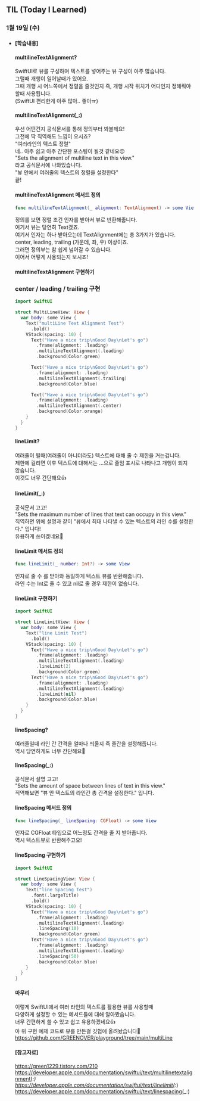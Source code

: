 ## TIL (Today I Learned)

### 1월 19일 (수)   

- #### [학습내용]
  #### multilineTextAlignment?   
  SwiftUI로 뷰를 구성하며 텍스트를 넣어주는 뷰 구성이 아주 많습니다.   
  그럴때 개행이 일어날때가 있어요.   
  그때 개행 시 어느쪽에서 정렬을 줄것인지 즉, 개행 시작 위치가 어디인지 정해줘야할때 사용됩니다.   
  (SwiftUI 편리한게 아주 많아.. 좋아ㅠ)   
  
  #### multilineTextAlignment(_:)   
  우선 어떤건지 공식문서를 통해 정의부터 봐볼께요!   
  그전에 딱 직역해도 느낌이 오시죠?   
  "여러라인의 텍스트 정렬"   
  네.. 아주 쉽고 아주 간단한 포스팅이 될것 같네요🙃   
  "Sets the alignment of multiline text in this view."   
  라고 공식문서에 나와있습니다.   
  "뷰 안에서 여러줄의 텍스트의 정렬을 설정한다"   
  끝!   
  
  #### multilineTextAlignment 메서드 정의   
  ```swift
  func multilineTextAlignment(_ alignment: TextAlignment) -> some View
  ```
  정의를 보면 정렬 조건 인자를 받아서 뷰로 반환해줍니다.   
  여기서 뷰는 당연히 Text겠죠.   
  여기서 인자는 하나 받아오는데 TextAlignment에는 총 3가지가 있습니다.   
  center, leading, trailing (가운데, 좌, 우) 이상이죠.   
  그러면 정의부는 참 쉽게 넘어갈 수 있습니다.   
  이어서 어떻게 사용되는지 보시죠!   
  
  #### multilineTextAlignment 구현하기   
  ### center / leading / trailing 구현  
  ```swift
  import SwiftUI
  
  struct MultiLineView: View {
    var body: some View {
      Text("multiLine Text Alignment Test")
        .bold()
      VStack(spacing: 10) {
        Text("Have a nice trip\nGood Day\nLet's go")
          .frame(alignment: .leading)
          .multilineTextAlignment(.leading)
          .background(Color.green)
  
        Text("Have a nice trip\nGood Day\nLet's go")
          .frame(alignment: .leading)
          .multilineTextAlignment(.trailing)
          .background(Color.blue)
  
        Text("Have a nice trip\nGood Day\nLet's go")
          .frame(alignment: .leading)
          .multilineTextAlignment(.center)
          .background(Color.orange)
      }
    }
  }
  ```

  #### lineLimit?   
  여러줄이 될때(여러줄이 아니더라도) 텍스트에 대해 줄 수 제한을 거는겁니다.   
  제한에 걸리면 이후 텍스트에 대해서는 ...으로 줄임 표시로 나타나고 개행이 되지 않습니다.   
  이것도 너무 간단해요👍   
  
  #### lineLimit(_:)   
  공식문서 고고!   
  "Sets the maximum number of lines that text can occupy in this view."   
  직역하면 위에 설명과 같이 "뷰에서 최대 나타낼 수 있는 텍스트의 라인 수를 설정한다." 입니다!   
  유용하게 쓰이겠네요🤭   
  
  #### lineLimit 메서드 정의   
  ```swift
  func lineLimit(_ number: Int?) -> some View
  ```
  인자로 줄 수 를 받아와 동일하게 텍스트 뷰를 반환해줍니다.   
  라인 수는 Int로 줄 수 있고 nil로 줄 경우 제한이 없습니다.   
  
  #### lineLimit 구현하기   
  ```swift
  import SwiftUI
  
  struct LineLimitView: View {
    var body: some View {
      Text("line Limit Test")
        .bold()
      VStack(spacing: 10) {
        Text("Have a nice trip\nGood Day\nLet's go")
          .frame(alignment: .leading)
          .multilineTextAlignment(.leading)
          .lineLimit(2)
          .background(Color.green)
        Text("Have a nice trip\nGood Day\nLet's go")
          .frame(alignment: .leading)
          .multilineTextAlignment(.leading)
          .lineLimit(nil)
          .background(Color.blue)
      }
    }
  }
  ```

  #### lineSpacing?   
  여러줄일때 라인 간 간격을 얼마나 띄울지 즉 줄간을 설정해줍니다.   
  역시 당연하게도 너무 간단해요🙌   
  
  #### lineSpacing(_:)   
  공식문서 설명 고고!   
  "Sets the amount of space between lines of text in this view."   
  직역해보면 "뷰 안 텍스트의 라인간 총 간격을 설정한다." 입니다.   
  
  #### lineSpacing 메서드 정의   
  ```swift
  func lineSpacing(_ lineSpacing: CGFloat) -> some View
  ```
  인자로 CGFloat 타입으로 어느정도 간격을 줄 지 받아줍니다.   
  역시 텍스트뷰로 반환해주고요!   
  
  #### lineSpacing 구현하기   
  ```swift
  import SwiftUI
  
  struct LineSpacingView: View {
    var body: some View {
      Text("line Spacing Test")
        .font(.largeTitle)
        .bold()
      VStack(spacing: 10) {
        Text("Have a nice trip\nGood Day\nLet's go")
          .frame(alignment: .leading)
          .multilineTextAlignment(.leading)
          .lineSpacing(10)
          .background(Color.green)
        Text("Have a nice trip\nGood Day\nLet's go")
          .frame(alignment: .leading)
          .multilineTextAlignment(.leading)
          .lineSpacing(50)
          .background(Color.blue)
      }
    }
  }
  ```

  #### 마무리   
  이렇게 SwiftUI에서 여러 라인의 텍스트를 활용한 뷰를 사용할때   
  다양하게 설정할 수 있는 메서드들에 대해 알아봤습니다.   
  너무 간편하게 쓸 수 있고 쉽고 유용하겠네요👍   
  아 위 구현 예제 코드로 뷰를 만든걸 깃헙에 올려놨습니다🙌   
  https://github.com/GREENOVER/playground/tree/main/multiLine    

  #### [참고자료]   
  https://green1229.tistory.com/210   
  https://developer.apple.com/documentation/swiftui/text/multilinetextalignment(_:)    
  https://developer.apple.com/documentation/swiftui/text/linelimit(_:)    
  https://developer.apple.com/documentation/swiftui/text/linespacing(_:)    